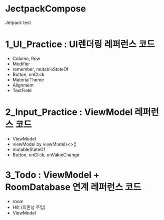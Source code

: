 # JectpackCompose
Jetpack test

# 1_UI_Practice : UI렌더링 레퍼런스 코드
- Column, Row
- Modifier
- remember, mutableStateOf
- Button, onClick
- MaterialTheme
- Alignment
- TextField

# 2_Input_Practice : ViewModel 레퍼런스 코드
- ViewModel
- viewModel by viewModels<>()
- mutableStateOf
- Button, onClick, onValueChange

# 3_Todo : ViewModel + RoomDatabase 연계 레퍼런스 코드
- room
- Hilt (의존성 주입)
- ViewModel
